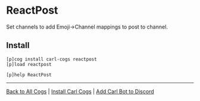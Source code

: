 # ReactPost

Set channels to add Emoji->Channel mappings to post to channel.

## Install

```text
[p]cog install carl-cogs reactpost
[p]load reactpost

[p]help ReactPost
```

---
[Back to All Cogs](../README.md#public-cogs) |
[Install Carl Cogs](../README.md#installing) |
[Add Carl Bot to Discord](https://discord.com/oauth2/authorize?client_id=204384021352808450&scope=bot+applications.commands&permissions=8)